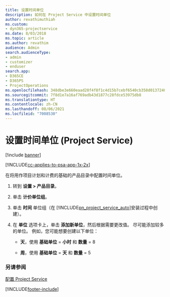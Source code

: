 ```yaml
---
title: 设置时间单位
description: 如何在 Project Service 中设置时间单位
author: revathimuthiah
ms.custom:
- dyn365-projectservice
ms.date: 8/03/2018
ms.topic: article
ms.author: revathim
audience: Admin
search.audienceType:
- admin
- customizer
- enduser
search.app:
- D365CE
- D365PS
- ProjectOperations
ms.openlocfilehash: 348dbe3e660eaad28f4f8f1c4d15b7cebf6540cb358d013724088f099f0b6a95
ms.sourcegitcommit: 7f8d1e7a16af769adb43d1877c28fdce53975db8
ms.translationtype: HT
ms.contentlocale: zh-CN
ms.lasthandoff: 08/06/2021
ms.locfileid: "7008530"
---
```

# <a name="set-up-time-units-project-service"></a>设置时间单位 (Project Service)

[!include [banner](../includes/psa-now-project-operations.md)]

[!INCLUDE[cc-applies-to-psa-app-1x-2x](../includes/cc-applies-to-psa-app-1x-2x.md)]

在将用作项目计划和计费的基础的产品目录中配置时间单位。  
  
1. 转到 **设置 > 产品目录**。  
  
2. 单击 **计价单位组**。  
  
3. 单击 **时间** 单位组（在 [!INCLUDE[pn_project_service_auto](../includes/pn-project-service-auto.md)]安装过程中创建）。  
  
4. 在 **单位** 选项卡上，单击 **添加新单位**，然后根据需要更改值。 尽可能添加较多的单位。 例如，您可能想要创建以下单位：  
  
   - **天**，使用 **基础单位** = **小时** 和 **数量** = 8  
  
   - **周**，使用 **基础单位** = **天** 和 **数量** = 5  
  
### <a name="see-also"></a>另请参阅  
 [配置 Project Service](../psa/configure.md)


[!INCLUDE[footer-include](../includes/footer-banner.md)]